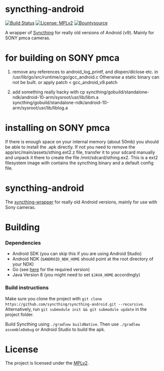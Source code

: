 # syncthing-android

[![Build Status](https://travis-ci.org/syncthing/syncthing-android.svg?branch=master)](https://travis-ci.org/syncthing/syncthing-android)
[![License: MPLv2](https://img.shields.io/badge/License-MPLv2-blue.svg)](https://opensource.org/licenses/MPL-2.0)
[![Bountysource](https://api.bountysource.com/badge/tracker?tracker_id=1183310)](https://www.bountysource.com/teams/syncthing-android)

A wrapper of [Syncthing](https://github.com/syncthing/syncthing) for really old versions of Android (v9). Mainly for SONY pmca cameras.

# for building on SONY pmca

1) remove any references to android_log_printf, and dlopen/dlclose etc. in /usr/lib/go/src/runtime/cgo/gcc_android.c
   Otherwise a static binary can not be built. or apply patch < gcc_android_v9.patch

2) add something really hacky with cp syncthing/gobuild/standalone-ndk/android-10-arm/sysroot/usr/lib/libm.a syncthing/gobuild/standalone-ndk/android-10-arm/sysroot/usr/lib/liblog.a

# installing on SONY pmca

 If there is enough space on your internal memory (about 50mb) you should be able to install the .apk directly. If not you need to remove the app/src/main/assets/sthing.ext2.z file, transfer it to your sdcard manually and unpack it there to create the file /mnt/sdcard/sthing.ex2. This is a ext2 filesystem image with contains the syncthing binary and a default config file.

# syncthing-android

The [syncthing-wrapper](https://github.com/syncthing/syncthing-android) for really old Android versions, mainly for use with Sony cameras. 

# Building

### Dependencies
- Android SDK (you can skip this if you are using Android Studio)
- Android NDK (`$ANDROID_NDK_HOME` should point at the root directory of your NDK)
- Go (see [here](https://docs.syncthing.net/dev/building.html#prerequisites) for the required version)
- Java Version 8 (you might need to set `$JAVA_HOME` accordingly)

### Build instructions

Make sure you clone the project with
`git clone https://github.com/syncthing/syncthing-android.git --recursive`. Alternatively, run
`git submodule init && git submodule update` in the project folder.

Build Syncthing using `./gradlew buildNative`. Then use `./gradlew assembleDebug` or
Android Studio to build the apk.

# License

The project is licensed under the [MPLv2](LICENSE).
